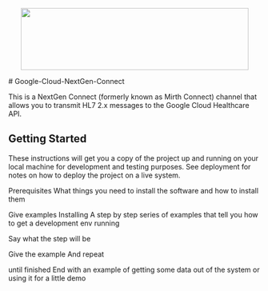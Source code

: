 <p align="center">
  <img src="https://healthcareintegrations.com/images/logos/HealthcareIntegrations.png" width="455" height="124">
</p>
# Google-Cloud-NextGen-Connect

This is a NextGen Connect (formerly known as Mirth Connect) channel that allows you to transmit HL7 2.x messages to the Google Cloud Healthcare API.


## Getting Started
These instructions will get you a copy of the project up and running on your local machine for development and testing purposes. See deployment for notes on how to deploy the project on a live system.

Prerequisites
What things you need to install the software and how to install them

Give examples
Installing
A step by step series of examples that tell you how to get a development env running

Say what the step will be

Give the example
And repeat

until finished
End with an example of getting some data out of the system or using it for a little demo

